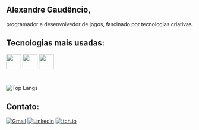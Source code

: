<div style="text-align:"center;">
  <link rel="stylesheet" href="https://cdn.jsdelivr.net/gh/devicons/devicon@v2.15.1/devicon.min.css">

## Alexandre Gaudêncio, 
programador e desenvolvedor de jogos, fascinado por tecnologias criativas.

## Tecnologias mais usadas:
<div style="position: flex;">
  <img src="https://cdn.jsdelivr.net/gh/devicons/devicon/icons/csharp/csharp-original.svg" width="40px"/>
  <img src="https://cdn.jsdelivr.net/gh/devicons/devicon/icons/unity/unity-original.svg" width="40px" />
  <img src="https://cdn.jsdelivr.net/gh/devicons/devicon/icons/javascript/javascript-original.svg"  width="40x"/>
</div>

#

![Top Langs](https://github-readme-stats.vercel.app/api/top-langs/?username=alexandregaudencio&hide_progress=false)

## Contato:
[![Gmail](https://img.shields.io/badge/Gmail-D14836?style=for-the-badge&logo=gmail&logoColor=white)](alexandre.gtpjr@gmail.com) 
[![Linkedin](https://img.shields.io/badge/LinkedIn-0077B5?style=for-the-badge&logo=linkedin&logoColor=white)](https://www.linkedin.com/in/alexandre-gaudencio/) 
[![Itch.io](https://img.shields.io/badge/Itch.io-FA5C5C?style=for-the-badge&logo=itchdotio&logoColor=white)](https://alexandre-gaudencio.itch.io/) 






</div>
